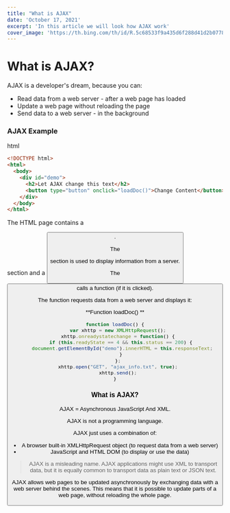```yaml
---
title: "What is AJAX"
date: 'October 17, 2021'
excerpt: 'In this article we will look how AJAX work'
cover_image: 'https://th.bing.com/th/id/R.5c68533f9a435d6f288d41d2b0778237?rik=p996ngIyRotiUw&pid=ImgRaw&r=0'
---
```



# What is AJAX?

AJAX is a developer's dream, because you can:

- Read data from a web server - after a web page has loaded
- Update a web page without reloading the page
- Send data to a web server - in the background

### AJAX Example

html

```html
<!DOCTYPE html>
<html>
  <body>
    <div id="demo">
      <h2>Let AJAX change this text</h2>
      <button type="button" onclick="loadDoc()">Change Content</button>
    </div>
  </body>
</html>
```

The HTML page contains a <div> section and a <button>.

The <div> section is used to display information from a server.

The <button> calls a function (if it is clicked).

The function requests data from a web server and displays it:

**Function loadDoc()
**

```js
function loadDoc() {
  var xhttp = new XMLHttpRequest();
  xhttp.onreadystatechange = function() {
    if (this.readyState == 4 && this.status == 200) {
     document.getElementById("demo").innerHTML = this.responseText;
    }
  };
  xhttp.open("GET", "ajax_info.txt", true);
  xhttp.send();
}
```

### What is AJAX?
AJAX = Asynchronous JavaScript And XML.

AJAX is not a programming language.

AJAX just uses a combination of:

- A browser built-in XMLHttpRequest object (to request data from a web server)
- JavaScript and HTML DOM (to display or use the data)

>AJAX is a misleading name. AJAX applications might use XML to transport data, but it is equally common to transport data as plain text or JSON text.

AJAX allows web pages to be updated asynchronously by exchanging data with a web server behind the scenes. This means that it is possible to update parts of a web page, without reloading the whole page.
